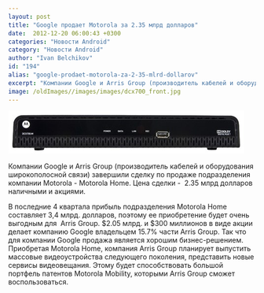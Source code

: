 ```yaml
---
layout: post
title: "Google продает Motorola за 2.35 млрд долларов"
date:  2012-12-20 06:00:43 +0300
categories: "Новости Android"
category: "Новости Android"
author: "Ivan Belchikov"
id: "194"
alias: "google-prodaet-motorola-za-2-35-mlrd-dollarov"
excerpt: "Компании Google и Arris Group (производитель кабелей и оборудования широкополосной связи) завершили сделку по продаже подразделения компании Motorola - Motorola Home. Цена сделки -  2.35 млрд долларов наличными и акциями.В последние 4 квартала прибыль подразделения Motorola Home составляет 3,4 млрд. долларов, поэтому ее приобретение будет очень выгодным для  Arris Group. $2.05 млрд. и $300 миллионов в виде акции делает компанию Google владельцем 15.7% части Arris Group. Так что для компании Google продажа является хорошим бизнес-решением."
image: /oldImages//images/images/dcx700_front.jpg
---
```

<img  src="/oldImages/images/images/dcx700_front.jpg" border="0" alt="Motorola" >

Компании Google и Arris Group (производитель кабелей и оборудования широкополосной связи) завершили сделку по продаже подразделения компании Motorola - Motorola Home. Цена сделки -  2.35 млрд долларов наличными и акциями.

В последние 4 квартала прибыль подразделения Motorola Home составляет 3,4 млрд. долларов, поэтому ее приобретение будет очень выгодным для  Arris Group. $2.05 млрд. и $300 миллионов в виде акции делает компанию Google владельцем 15.7% части Arris Group. Так что для компании Google продажа является хорошим бизнес-решением.
Приобретая Motorola Home, компания Arris Group планирует выпустить массовые видеоустройства следующего поколения, представить новые сервисы видеовещания. Этому будет способствовать большой портфель патентов Motorola Mobility, которыми Arris Group сможет воспользоваться.

 
